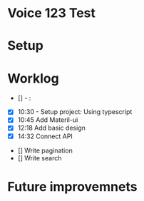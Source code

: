 # Voice 123 Test

# Setup

# Worklog

- [<isTaskCompleted>] <CompletedTime> - <TaskName>: <TaskComment>

- [x] 10:30 - Setup project: Using typescript
- [x] 10:45 Add Materil-ui
- [x] 12:18 Add basic design
- [x] 14:32 Connect API
- [] Write pagination
- [] Write search

# Future improvemnets
